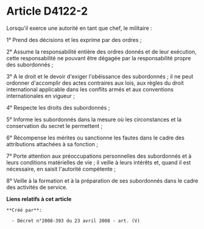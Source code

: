 # Article D4122-2

Lorsqu'il exerce une autorité en tant que chef, le militaire :

1° Prend des décisions et les exprime par des ordres ;

2° Assume la responsabilité entière des ordres donnés et de leur exécution, cette responsabilité ne pouvant être dégagée par
la responsabilité propre des subordonnés ;

3° A le droit et le devoir d'exiger l'obéissance des subordonnés ; il ne peut ordonner d'accomplir des actes contraires aux
lois, aux règles du droit international applicable dans les conflits armés et aux conventions internationales en vigueur ;

4° Respecte les droits des subordonnés ;

5° Informe les subordonnés dans la mesure où les circonstances et la conservation du secret le permettent ;

6° Récompense les mérites ou sanctionne les fautes dans le cadre des attributions attachées à sa fonction ;

7° Porte attention aux préoccupations personnelles des subordonnés et à leurs conditions matérielles de vie ; il veille à
leurs intérêts et, quand il est nécessaire, en saisit l'autorité compétente ;

8° Veille à la formation et à la préparation de ses subordonnés dans le cadre des activités de service.

**Liens relatifs à cet article**

	**Créé par**:

	  - Décret n°2008-393 du 23 avril 2008 - art. (V)
